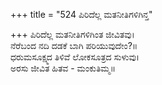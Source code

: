 +++
title = "524 ಪಿರಿದೆಲ್ಲ ಮತನೀತಿಗಳಿಗಿನ್ತ"

+++
ಪಿರಿದೆಲ್ಲ ಮತನೀತಿಗಳಿಗಿಂತ ಜೀವಿತವು।  
ನೆರೆಬಂದ ನದಿ ದಡಕೆ ಬಾಗಿ ಪರಿಯುವುದೇಂ?॥  
ಧರುಮಸೂಕ್ಷ್ಮದ ತಿಳಿವೆ ಲೋಕಸೂತ್ರದ ಸುಳುವು।  
ಅರಸು ಜೀವಿತ ಹಿತವ - ಮಂಕುತಿಮ್ಮ॥  
